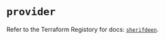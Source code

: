 # `provider`

Refer to the Terraform Registory for docs: [`sherifdeen`](https://registry.terraform.io/providers/sheryphdeen/sherifdeen/0.4.4/docs).
